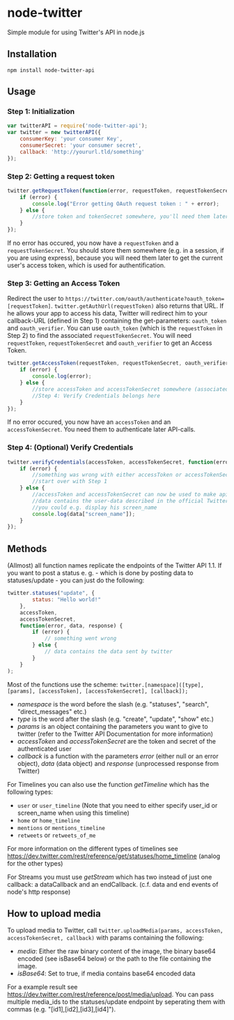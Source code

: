 # node-twitter #


Simple module for using Twitter's API in node.js


## Installation ##


`npm install node-twitter-api`

## Usage ##

### Step 1: Initialization ###
```javascript
var twitterAPI = require('node-twitter-api');
var twitter = new twitterAPI({
	consumerKey: 'your consumer Key',
	consumerSecret: 'your consumer secret',
	callback: 'http://yoururl.tld/something'
});
```
### Step 2: Getting a request token ###
```javascript
twitter.getRequestToken(function(error, requestToken, requestTokenSecret, results){
	if (error) {
		console.log("Error getting OAuth request token : " + error);
	} else {
		//store token and tokenSecret somewhere, you'll need them later; redirect user
	}
});
```
If no error has occured, you now have a `requestToken` and a `requestTokenSecret`. You should store them somewhere (e.g. in a session, if you are using express), because you will need them later to get the current user's access token, which is used for authentification.

### Step 3: Getting an Access Token ###
Redirect the user to `https://twitter.com/oauth/authenticate?oauth_token=[requestToken]`. `twitter.getAuthUrl(requestToken)` also returns that URL.
If he allows your app to access his data, Twitter will redirect him to your callback-URL (defined in Step 1) containing the get-parameters: `oauth_token` and `oauth_verifier`. You can use `oauth_token` (which is the `requestToken` in Step 2) to find the associated `requestTokenSecret`. You will need `requestToken`, `requestTokenSecret` and `oauth_verifier` to get an Access Token.
```javascript
twitter.getAccessToken(requestToken, requestTokenSecret, oauth_verifier, function(error, accessToken, accessTokenSecret, results) {
	if (error) {
		console.log(error);
	} else {
		//store accessToken and accessTokenSecret somewhere (associated to the user)
		//Step 4: Verify Credentials belongs here
	}
});
```
If no error occured, you now have an `accessToken` and an `accessTokenSecret`. You need them to authenticate later API-calls.

### Step 4: (Optional) Verify Credentials ###
```javascript
twitter.verifyCredentials(accessToken, accessTokenSecret, function(error, data, response) {
	if (error) {
		//something was wrong with either accessToken or accessTokenSecret
		//start over with Step 1
	} else {
		//accessToken and accessTokenSecret can now be used to make api-calls (not yet implemented)
		//data contains the user-data described in the official Twitter-API-docs
		//you could e.g. display his screen_name
		console.log(data["screen_name"]);
	}
});
```

## Methods ##
(Allmost) all function names replicate the endpoints of the Twitter API 1.1.
If you want to post a status e. g. - which is done by posting data to statuses/update - you can just do the following:
```javascript
twitter.statuses("update", {
		status: "Hello world!"
	},
	accessToken,
	accessTokenSecret,
	function(error, data, response) {
		if (error) {
			// something went wrong
		} else {
			// data contains the data sent by twitter
		}
	}
);
```

Most of the functions use the scheme:
`twitter.[namespace]([type], [params], [accessToken], [accessTokenSecret], [callback]);`
* _namespace_ is the word before the slash (e.g. "statuses", "search", "direct_messages" etc.)
* _type_ is the word after the slash (e.g. "create", "update", "show" etc.)
* _params_ is an object containing the parameters you want to give to twitter (refer to the Twitter API Documentation for more information)
* _accessToken_ and _accessTokenSecret_ are the token and secret of the authenticated user
* _callback_ is a function with the parameters _error_ (either null or an error object), _data_ (data object) and _response_ (unprocessed response from Twitter)

For Timelines you can also use the function _getTimeline_ which has the following types:
* `user` or `user_timeline` (Note that you need to either specify user_id or screen_name when using this timeline)
* `home` or `home_timeline`
* `mentions` or `mentions_timeline`
* `retweets` or `retweets_of_me`

For more information on the different types of timelines see https://dev.twitter.com/rest/reference/get/statuses/home_timeline (analog for the other types)

For Streams you must use _getStream_ which has two instead of just one callback: a dataCallback and an endCallback. (c.f. data and end events of node's http response)

## How to upload media ##
To upload media to Twitter, call `twitter.uploadMedia(params, accessToken, accessTokenSecret, callback)` with params containing the following:
* _media_: Either the raw binary content of the image, the binary base64 encoded (see isBase64 below) or the path to the file containing the image.
* _isBase64_: Set to true, if media contains base64 encoded data

For a example result see https://dev.twitter.com/rest/reference/post/media/upload. You can pass multiple media_ids to the statuses/update endpoint by seperating them with commas (e.g. "[id1],[id2],[id3],[id4]").
